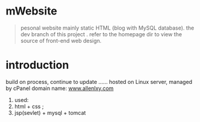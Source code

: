 # mWebsite
> pesonal website mainly static HTML (blog with MySQL database).
> the dev branch of this project .
> refer to the homepage dir to view the source of front-end web design.

# introduction 
build on process, continue to update ......
hosted on Linux server, managed by cPanel
domain name: www.allenlxy.com
1. used: 
  1. html + css ;
  2. jsp(sevlet) + mysql + tomcat

